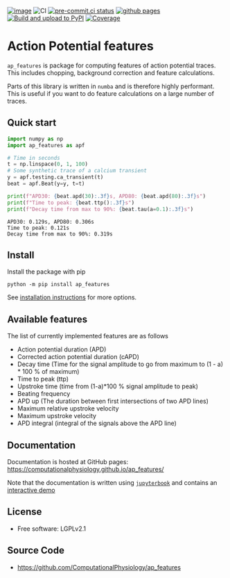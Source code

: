 [![image](https://img.shields.io/pypi/v/ap_features.svg)](https://pypi.python.org/pypi/ap_features)
![CI](https://github.com/ComputationalPhysiology/ap_features/workflows/CI/badge.svg)
[![pre-commit.ci status](https://results.pre-commit.ci/badge/github/ComputationalPhysiology/ap_features/main.svg)](https://results.pre-commit.ci/latest/github/ComputationalPhysiology/ap_features/main)
[![github pages](https://github.com/ComputationalPhysiology/ap_features/actions/workflows/github-pages.yml/badge.svg)](https://github.com/ComputationalPhysiology/ap_features/actions/workflows/github-pages.yml)
[![Build and upload to PyPI](https://github.com/ComputationalPhysiology/ap_features/actions/workflows/deploy.yml/badge.svg)](https://github.com/ComputationalPhysiology/ap_features/actions/workflows/deploy.yml)
[![Coverage](https://img.shields.io/endpoint?url=https://gist.githubusercontent.com/finsberg/a7290de789564f03eb6b1ee122fce423/raw/ap_features-coverage.json)](https://img.shields.io/endpoint?url=https://gist.githubusercontent.com/finsberg/a7290de789564f03eb6b1ee122fce423/raw/ap_features-coverage.json)
# Action Potential features

`ap_features` is package for computing features of action potential traces. This includes chopping, background correction and feature calculations.

Parts of this library is written in `numba` and is therefore highly performant. This is useful if you want to do feature calculations on a large number of traces.

## Quick start

```python
import numpy as np
import ap_features as apf

# Time in seconds
t = np.linspace(0, 1, 100)
# Some synthetic trace of a calcium transient
y = apf.testing.ca_transient(t)
beat = apf.Beat(y=y, t=t)

print(f"APD30: {beat.apd(30):.3f}s, APD80: {beat.apd(80):.3f}s")
print(f"Time to peak: {beat.ttp():.3f}s")
print(f"Decay time from max to 90%: {beat.tau(a=0.1):.3f}s")
```

```
APD30: 0.129s, APD80: 0.306s
Time to peak: 0.121s
Decay time from max to 90%: 0.319s
```

## Install
Install the package with pip
```
python -m pip install ap_features
```
See [installation instructions](https://computationalphysiology.github.io/ap_features/INSTALL.html) for more options.


## Available features
The list of currently implemented features are as follows
- Action potential duration (APD)
- Corrected action potential duration (cAPD)
- Decay time (Time for the signal amplitude to go from maximum to (1 - a) * 100 % of maximum)
- Time to peak (ttp)
- Upstroke time (time from (1-a)*100 % signal amplitude to peak)
- Beating frequency
- APD up (The duration between first intersections of two APD lines)
- Maximum relative upstroke velocity
- Maximum upstroke velocity
- APD integral (integral of the signals above the APD line)


## Documentation
Documentation is hosted at GitHub pages: <https://computationalphysiology.github.io/ap_features/>

Note that the documentation is written using [`jupyterbook`](https://jupyterbook.org) and contains an [interactive demo](https://computationalphysiology.github.io/ap_features/demo_fitzhugh_nagumo.html)


## License
* Free software: LGPLv2.1

## Source Code
* <https://github.com/ComputationalPhysiology/ap_features>
